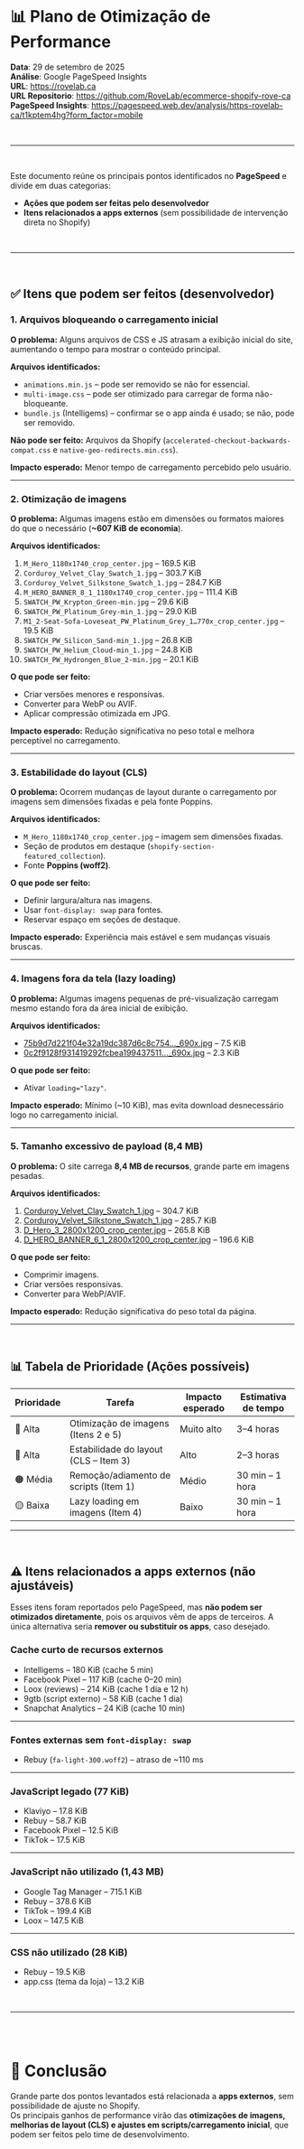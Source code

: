 # 📊 Plano de Otimização de Performance
**Data**: 29 de setembro de 2025  
**Análise**: Google PageSpeed Insights  
**URL**: https://rovelab.ca  
**URL Repositorio**: https://github.com/RoveLab/ecommerce-shopify-rove-ca  
**PageSpeed Insights**: https://pagespeed.web.dev/analysis/https-rovelab-ca/t1kptem4hg?form_factor=mobile

<br>

---

<br>

Este documento reúne os principais pontos identificados no **PageSpeed** e divide em duas categorias:

- **Ações que podem ser feitas pelo desenvolvedor**  
- **Itens relacionados a apps externos** (sem possibilidade de intervenção direta no Shopify)  

<br>

---

<br>

## ✅ Itens que podem ser feitos (desenvolvedor)

### 1. Arquivos bloqueando o carregamento inicial
**O problema:** Alguns arquivos de CSS e JS atrasam a exibição inicial do site, aumentando o tempo para mostrar o conteúdo principal.  

**Arquivos identificados:**  
- `animations.min.js` – pode ser removido se não for essencial.  
- `multi-image.css` – pode ser otimizado para carregar de forma não-bloqueante.  
- `bundle.js` (Intelligems) – confirmar se o app ainda é usado; se não, pode ser removido.  

**Não pode ser feito:** Arquivos da Shopify (`accelerated-checkout-backwards-compat.css` e `native-geo-redirects.min.css`).  

**Impacto esperado:** Menor tempo de carregamento percebido pelo usuário.  

---

### 2. Otimização de imagens
**O problema:** Algumas imagens estão em dimensões ou formatos maiores do que o necessário (**~607 KiB de economia**).  

**Arquivos identificados:**  
1. `M_Hero_1180x1740_crop_center.jpg` – 169.5 KiB  
2. `Corduroy_Velvet_Clay_Swatch_1.jpg` – 303.7 KiB  
3. `Corduroy_Velvet_Silkstone_Swatch_1.jpg` – 284.7 KiB  
4. `M_HERO_BANNER_8_1_1180x1740_crop_center.jpg` – 111.4 KiB  
5. `SWATCH_PW_Krypton_Green-min.jpg` – 29.6 KiB  
6. `SWATCH_PW_Platinum_Grey-min_1.jpg` – 29.0 KiB  
7. `M1_2-Seat-Sofa-Loveseat_PW_Platinum_Grey_1…770x_crop_center.jpg` – 19.5 KiB  
8. `SWATCH_PW_Silicon_Sand-min_1.jpg` – 26.8 KiB  
9. `SWATCH_PW_Helium_Cloud-min_1.jpg` – 24.8 KiB  
10. `SWATCH_PW_Hydrongen_Blue_2-min.jpg` – 20.1 KiB  

**O que pode ser feito:**  
- Criar versões menores e responsivas.  
- Converter para WebP ou AVIF.  
- Aplicar compressão otimizada em JPG.  

**Impacto esperado:** Redução significativa no peso total e melhora perceptível no carregamento.  

---

### 3. Estabilidade do layout (CLS)
**O problema:** Ocorrem mudanças de layout durante o carregamento por imagens sem dimensões fixadas e pela fonte Poppins.  

**Arquivos identificados:**  
- `M_Hero_1180x1740_crop_center.jpg` – imagem sem dimensões fixadas.  
- Seção de produtos em destaque (`shopify-section-featured_collection`).  
- Fonte **Poppins (woff2)**.  

**O que pode ser feito:**  
- Definir largura/altura nas imagens.  
- Usar `font-display: swap` para fontes.  
- Reservar espaço em seções de destaque.  

**Impacto esperado:** Experiência mais estável e sem mudanças visuais bruscas.  

---

### 4. Imagens fora da tela (lazy loading)
**O problema:** Algumas imagens pequenas de pré-visualização carregam mesmo estando fora da área inicial de exibição.  

**Arquivos identificados:**  
- [75b9d7d221f04e32a19dc387d6c8c754…_690x.jpg](https://rovelab.ca/cdn/shop/files/preview_images/75b9d7d221f04e32a19dc387d6c8c754.thumbnail.0000000000_690x.jpg?v=1725888914) – 7.5 KiB  
- [0c2f9128f931419292fcbea199437511…_690x.jpg](https://rovelab.ca/cdn/shop/files/preview_images/0c2f9128f931419292fcbea199437511.thumbnail.0000000000_690x.jpg?v=1725889262) – 2.3 KiB  

**O que pode ser feito:**  
- Ativar `loading="lazy"`.  

**Impacto esperado:** Mínimo (~10 KiB), mas evita download desnecessário logo no carregamento inicial.  

---

### 5. Tamanho excessivo de payload (8,4 MB)
**O problema:** O site carrega **8,4 MB de recursos**, grande parte em imagens pesadas.  

**Arquivos identificados:**  
1. [Corduroy_Velvet_Clay_Swatch_1.jpg](https://rovelab.ca/cdn/shop/files/Corduroy_Velvet_Clay_Swatch_1.jpg?v=1753987241) – 304.7 KiB  
2. [Corduroy_Velvet_Silkstone_Swatch_1.jpg](https://rovelab.ca/cdn/shop/files/Corduroy_Velvet_Silkstone_Swatch_1.jpg?v=1753987224) – 285.7 KiB  
3. [D_Hero_3_2800x1200_crop_center.jpg](https://rovelab.ca/cdn/shop/files/D_Hero_3_2800x1200_crop_center.jpg?v=1758915004) – 265.8 KiB  
4. [D_HERO_BANNER_6_1_2800x1200_crop_center.jpg](https://rovelab.ca/cdn/shop/files/D_HERO_BANNER_6_1_83ae70aa-2bee-4e3d-96f7-f2ffad09d375_2800x1200_crop_center.jpg?v=1758585436) – 196.6 KiB  

**O que pode ser feito:**  
- Comprimir imagens.  
- Criar versões responsivas.  
- Converter para WebP/AVIF.  

**Impacto esperado:** Redução significativa do peso total da página.  

---

<br>

## 📊 Tabela de Prioridade (Ações possíveis)

| Prioridade | Tarefa                                | Impacto esperado | Estimativa de tempo |
|------------|----------------------------------------|------------------|----------------------|
| 🔴 Alta    | Otimização de imagens (Itens 2 e 5)    | Muito alto       | 3–4 horas            |
| 🔴 Alta    | Estabilidade do layout (CLS – Item 3) | Alto             | 2–3 horas            |
| 🟠 Média   | Remoção/adiamento de scripts (Item 1) | Médio            | 30 min – 1 hora      |
| 🟡 Baixa   | Lazy loading em imagens (Item 4)      | Baixo            | 30 min – 1 hora      |

---

<br>

## ⚠️ Itens relacionados a apps externos (não ajustáveis)

Esses itens foram reportados pelo PageSpeed, mas **não podem ser otimizados diretamente**, pois os arquivos vêm de apps de terceiros. A única alternativa seria **remover ou substituir os apps**, caso desejado.  

### Cache curto de recursos externos  
- Intelligems – 180 KiB (cache 5 min)  
- Facebook Pixel – 117 KiB (cache 0–20 min)  
- Loox (reviews) – 214 KiB (cache 1 dia e 12 h)  
- 9gtb (script externo) – 58 KiB (cache 1 dia)  
- Snapchat Analytics – 24 KiB (cache 10 min)  

---

### Fontes externas sem `font-display: swap`  
- Rebuy (`fa-light-300.woff2`) – atraso de ~110 ms  

---

### JavaScript legado (77 KiB)  
- Klaviyo – 17.8 KiB  
- Rebuy – 58.7 KiB  
- Facebook Pixel – 12.5 KiB  
- TikTok – 17.5 KiB  

---

### JavaScript não utilizado (1,43 MB)  
- Google Tag Manager – 715.1 KiB  
- Rebuy – 378.6 KiB  
- TikTok – 199.4 KiB  
- Loox – 147.5 KiB  

---

### CSS não utilizado (28 KiB)  
- Rebuy – 19.5 KiB  
- app.css (tema da loja) – 13.2 KiB  

<br>

---

<br><br>

# 📌 Conclusão
Grande parte dos pontos levantados está relacionada a **apps externos**, sem possibilidade de ajuste no Shopify.  
Os principais ganhos de performance virão das **otimizações de imagens, melhorias de layout (CLS) e ajustes em scripts/carregamento inicial**, que podem ser feitos pelo time de desenvolvimento.  

